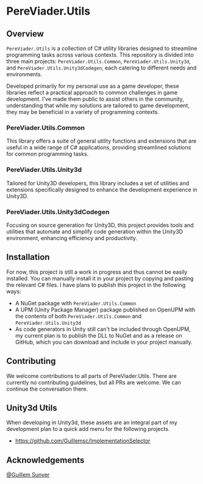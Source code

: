 # PereViader.Utils

## Overview
`PereViader.Utils` is a collection of C# utility libraries designed to streamline programming tasks across various contexts. This repository is divided into three main projects: `PereViader.Utils.Common`, `PereViader.Utils.Unity3d`, and `PereViader.Utils.Unity3dCodegen`, each catering to different needs and environments.

Developed primarily for my personal use as a game developer, these libraries reflect a practical approach to common challenges in game development. I've made them public to assist others in the community, understanding that while my solutions are tailored to game development, they may be beneficial in a variety of programming contexts.

### PereViader.Utils.Common
This library offers a suite of general utility functions and extensions that are useful in a wide range of C# applications, providing streamlined solutions for common programming tasks.

### PereViader.Utils.Unity3d
Tailored for Unity3D developers, this library includes a set of utilities and extensions specifically designed to enhance the development experience in Unity3D.

### PereViader.Utils.Unity3dCodegen
Focusing on source generation for Unity3D, this project provides tools and utilities that automate and simplify code generation within the Unity3D environment, enhancing efficiency and productivity.

## Installation
For now, this project is still a work in progress and thus cannot be easily installed. You can manually install it in your project by copying and pasting the relevant C# files. 
I have plans to publish this project in the following ways:
- A NuGet package with `PereViader.Utils.Common`
- A UPM (Unity Package Manager) package published on OpenUPM with the contents of both `PereViader.Utils.Common` and `PereViader.Utils.Unity3d`
- As code generators in Unity still can't be included through OpenUPM, my current plan is to publish the DLL to NuGet and as a release on GitHub, which you can download and include in your project manually.

## Contributing
We welcome contributions to all parts of PereViader.Utils. There are currently no contributing guidelines, but all PRs are welcome. We can continue the conversation there.


## Unity3d Utils

When developing in Unity3d, these assets are an integral part of my development plan to a quick add menu for the following projects.
- https://github.com/Guillemsc/ImplementationSelector


## Acknowledgements
[@Guillem Sunyer](https://github.com/Guillemsc)
